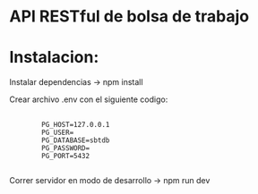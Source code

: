 # API RESTful de bolsa de trabajo
<h1>Instalacion:</h1>
<p>Instalar dependencias -> npm install</p>
<p>Crear archivo .env con el siguiente codigo:</p>
<pre>
    <code>
        PG_HOST=127.0.0.1
        PG_USER=
        PG_DATABASE=sbtdb
        PG_PASSWORD=
        PG_PORT=5432
    </code>
</pre>
<p>Correr servidor en modo de desarrollo -> npm run dev</p>

